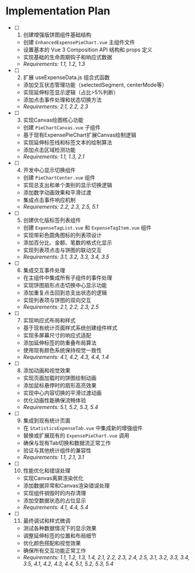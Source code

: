 # Implementation Plan

- [ ] 1. 创建增强版饼图组件基础结构
  - 创建 `EnhancedExpensePieChart.vue` 主组件文件
  - 设置基本的 Vue 3 Composition API 结构和 props 定义
  - 实现基础的生命周期钩子和响应式数据
  - _Requirements: 1.1, 1.2, 1.3_

- [ ] 2. 扩展 useExpenseData.js 组合式函数
  - 添加交互状态管理功能（selectedSegment, centerMode等）
  - 实现延伸标签显示逻辑（占比>5%判断）
  - 添加点击事件处理和状态切换方法
  - _Requirements: 2.1, 2.2, 2.3_

- [ ] 3. 实现Canvas绘图核心功能
  - 创建 `PieChartCanvas.vue` 子组件
  - 基于现有ExpensePieChart扩展Canvas绘制逻辑
  - 实现延伸标签线和标签文本的绘制算法
  - 添加点击区域检测功能
  - _Requirements: 1.1, 1.3, 2.1_

- [ ] 4. 开发中心显示切换组件
  - 创建 `PieChartCenter.vue` 组件
  - 实现总支出和单个类别的显示切换逻辑
  - 添加数字动画效果和平滑过渡
  - 集成点击事件响应机制
  - _Requirements: 2.2, 2.3, 2.5, 5.1_

- [ ] 5. 创建优化版标签列表组件
  - 创建 `ExpenseTagList.vue` 和 `ExpenseTagItem.vue` 组件
  - 实现带彩色圆角图标的列表项设计
  - 添加百分比、金额、笔数的格式化显示
  - 实现列表项点击与饼图的联动交互
  - _Requirements: 3.1, 3.2, 3.3, 3.4, 3.5_

- [ ] 6. 集成交互事件处理
  - 在主组件中集成所有子组件的事件处理
  - 实现饼图扇形点击切换中心显示功能
  - 添加重复点击回到总支出状态的逻辑
  - 实现列表项与饼图的双向交互
  - _Requirements: 2.1, 2.2, 2.3, 2.5_

- [ ] 7. 实现响应式布局和样式
  - 基于现有统计页面样式系统创建组件样式
  - 实现多屏幕尺寸的响应式适配
  - 添加延伸标签的防重叠布局算法
  - 使用现有颜色系统保持视觉一致性
  - _Requirements: 4.1, 4.2, 4.3, 4.4, 1.4_

- [ ] 8. 添加动画和视觉效果
  - 实现页面加载时的饼图绘制动画
  - 添加鼠标悬停时的扇形高亮效果
  - 实现中心内容切换的平滑过渡动画
  - 优化动画性能确保流畅体验
  - _Requirements: 5.1, 5.2, 5.3, 5.4_

- [ ] 9. 集成到现有统计页面
  - 在 `StatisticsExpenseTab.vue` 中集成新的增强组件
  - 替换或扩展现有的 `ExpensePieChart.vue` 调用
  - 确保与现有Tab切换和数据流正常工作
  - 验证与其他统计组件的兼容性
  - _Requirements: 1.1, 2.1, 3.1_

- [ ] 10. 性能优化和错误处理
  - 实现Canvas离屏渲染优化
  - 添加数据异常和Canvas渲染错误处理
  - 实现组件销毁时的内存清理
  - 添加空数据状态的占位显示
  - _Requirements: 4.1, 4.4, 5.4_

- [ ] 11. 最终调试和样式微调
  - 测试各种数据情况下的显示效果
  - 调整延伸标签的位置和布局细节
  - 优化颜色搭配和视觉效果
  - 确保所有交互功能正常工作
  - _Requirements: 1.1, 1.2, 1.3, 1.4, 2.1, 2.2, 2.3, 2.4, 2.5, 3.1, 3.2, 3.3, 3.4, 3.5, 4.1, 4.2, 4.3, 4.4, 5.1, 5.2, 5.3, 5.4_